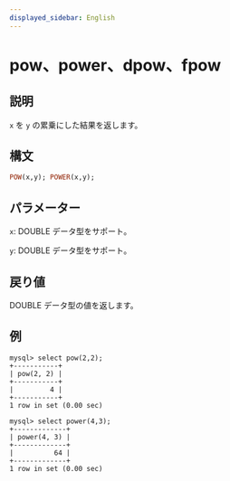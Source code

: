 ```yaml
---
displayed_sidebar: English
---
```


# pow、power、dpow、fpow

## 説明

`x` を `y` の累乗にした結果を返します。

## 構文

```Haskell
POW(x,y); POWER(x,y);
```

## パラメーター

`x`: DOUBLE データ型をサポート。

`y`: DOUBLE データ型をサポート。

## 戻り値

DOUBLE データ型の値を返します。

## 例

```Plain
mysql> select pow(2,2);
+-----------+
| pow(2, 2) |
+-----------+
|         4 |
+-----------+
1 row in set (0.00 sec)

mysql> select power(4,3);
+-------------+
| power(4, 3) |
+-------------+
|          64 |
+-------------+
1 row in set (0.00 sec)
```
